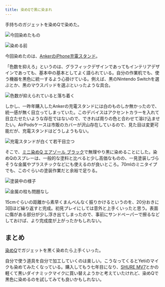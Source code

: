 ```yaml
---
title: 染めQで黒に染まれ
---
```

手持ちのガジェットを染めQで染めた。

![](https://lh6.googleusercontent.com/DO25yMyeDxP1SMvH9INH-3r2MrGXzNhfnELB3LnNSpctkQIzjhQMupUQQhVAYX80I24SH8-4UnENXVqZOv0-i5JFBjnQBL29dhzoFdSLKKUCfn4Unocsif38q83XNwfJy3TjFGKMViecLZFlZPqq6g "今回染めたもの")

![](https://lh3.googleusercontent.com/bdcLYPYLhRuU7OlJwcu3j8UEqiy7nUGMedahjxcHCZZ3JW1pDpc_pIK85u5jCdjNDbXOhiVtLUKBhgwLX8d3qZYA8xHjTGWy7DRtBtM7BlA2tlVceAplMkYdAoFGb9P7aRhpdvLgmnrD3Sm8wHhIUg "染める前")

今回染めたのは、[AnkerのiPhone充電スタンド](https://r7kamura.com/articles/2021-09-06-anker-iphone-stand)。

「色数を抑えろ」というのは、グラフィックデザインであってもインテリアデザインであっても、基本中の基本としてよく語られている。自分の作業机でも、使う機器を黒色に統一するよう心掛けている。例えば、黒のNintendo Switchを選ぶとか、黒のマウスパッドを選ぶといったような具合。

![](https://lh5.googleusercontent.com/K0JvS7VwFljU0KjME17jCud9RSMbOxZ25M9LolLppjwMQ9g_MvSVyNieQMic1ybowZWCf_dX1q8K2YPpfMF1ZN-dRAlea0xCVci38gVavrXPAJEy2_y2xEiB-d3J33j8ixCVpSvex3TF6pzlSnCGqg "色数が抑えられていると落ち着く")

しかし、一昨年購入したAnkerの充電スタンドには白のものしか無かったので、統一感が無く目立ってしまっていた。このデバイスはアクセントカラーを入れて目立たせたいような存在ではないので、できれば周りの色と合わせて溶け込ませたい。AirPodsケースは市販のカバーが沢山存在しているので、見た目は変更可能だが、充電スタンドはどうしようもない。

![](https://lh3.googleusercontent.com/rhUepYvnwe5mSGlO0-jA6qjtanOWeHw9Q1tJDDsAfH18kBktlymIuEgKKmuWKSywqXsp83E6MzNdNFOTjlg-Totsp3QOMU89kITJAdy8_OoD9WpyqdI-8RABjgTTzMiMT-OXqx1iMmQBmuO0QNC6yQ "充電スタンドが白くて若干目立つ")

そこで、[ミニ染めQ エアゾール ブラック](https://www.amazon.co.jp/dp/B003QMFUKO)で無理やり黒に染めることにした。染めQのスプレーは、一般的な塗料と比べると少し高価なものの、一見塗装しづらそうな金属やプラスチックなどにも使えるのが良いところ。70mlのミニタイプでも、このぐらいの塗装作業だと余裕で足りる。

![](https://lh4.googleusercontent.com/pQNX5_BRYQRUV0uob_E0mSsOAy_U4b-Ki9CmiwB6NFyXDTXRnS6cuq-wbdwp5SPX7JuZEKhC-zxTATyG3oRcYj00MjD2_Zgnj-jL7EL0YeNHGvF2GX-XOryY47EVTdAKRwAs8zAmsdpEduUlJEh65A "塗装中の様子")

![](https://lh3.googleusercontent.com/R84pdcjzAuV-XmiVNfq6eJj_ZHb11yLrlzMpHsvA7rMiVMuNjRIfbhN8Gm_ZHweQQjBJu2i-hITQqcJecdQkcMVlZxS5eH4YM3GkY8C0EWzPRj_3UNhBzypndPdwOTzUO1Th-8roikhxKG9Ux1zGKg "金属の柱も問題なし")

15cmぐらいの距離から素早くまんべんなく振りかけるというのを、20分おきに3回ほど繰り返すと完成。初見プレイにしては意外と上手くいったと思う。表面に傷がある部分が少し浮き出てしまったので、事前にサンドペーパーで擦るなどしておけば、より完成度が上がったかもしれない。

まとめ
---

[染めQ](https://www.amazon.co.jp/dp/B003QMFUKO)でガジェットを黒く染めたら上手くいった。

自分で使う道具を自分で加工していくのは楽しい。こうなってくるとYetiのマイクも染めてみたくなっている。購入してもう七年目になり、[SHURE MV7](https://www.amazon.co.jp/dp/B08KY7G1GV)とかの軽くて黒いダイナミックマイクに買い替えようかと考えていたけれど、染めQで黒色に染めるのを試してみても良いかもしれない。

